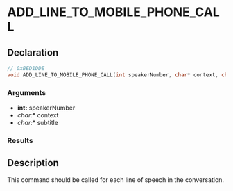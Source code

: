# ADD_LINE_TO_MOBILE_PHONE_CALL

## Declaration
```cpp
// 0xBED1DDE
void ADD_LINE_TO_MOBILE_PHONE_CALL(int speakerNumber, char* context, char* subtitle);
```

### Arguments
- **int:** speakerNumber
- **char*:** context
- **char*:** subtitle

### Results

## Description
This command should be called for each line of speech in the conversation.